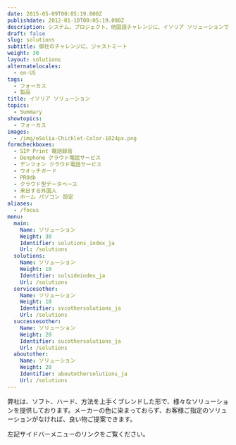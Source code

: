 ```yaml
---
date: 2015-05-09T00:05:19.000Z
publishdate: 2012-01-10T00:05:19.000Z
description: システム、プロジェクト、他国語チャレンジに、イソリア ソリューションで、ジャストミート
draft: false
slug: solutions
subtitle: 御社のチャレンジに、ジャストミート
weight: 30
layout: solutions
alternatelocales:
  - en-US
tags:
  - フォーカス
  - 製品
title: イソリア ソリューション
topics:
  - Summary
showtopics:
  - フォーカス
images:
  - /img/eSolia-Chicklet-Color-1024px.png
formcheckboxes:
  - SIP Print 電話録音
  - Denphone クラウド電話サービス
  - デンフォン クラウド電話サービス
  - ウオッチガード
  - PROdb
  - クラウド型データベース
  - 来日する外国人
  - ホーム パソコン 設定
aliases:
  - /focus
menu:
  main:
    Name: ソリューション
    Weight: 30
    Identifier: solutions_index_ja
    Url: /solutions
  solutions:
    Name: ソリューション
    Weight: 10
    Identifier: solsideindex_ja
    Url: /solutions  
  servicesother:
    Name: ソリューション
    Weight: 10
    Identifier: svcothersolutions_ja
    Url: /solutions
  successesother:
    Name: ソリューション
    Weight: 20
    Identifier: sucothersolutions_ja
    Url: /solutions
  aboutother:
    Name: ソリューション
    Weight: 20
    Identifier: aboutothersolutions_ja
    Url: /solutions
---
```


弊社は、ソフト、ハード、方法を上手くブレンドした形で、様々なソリューションを提供しております。メーカーの色に染まっておらず、お客様ご指定のソリューションがなければ、良い物ご提案できます。

左記サイドバーメニューのリンクをご覧ください。
